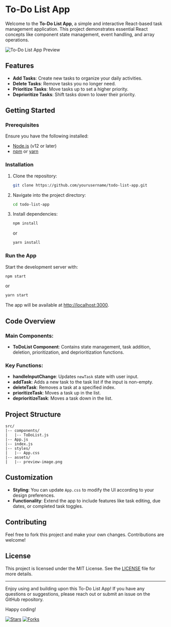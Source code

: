 # To-Do List App

Welcome to the **To-Do List App**, a simple and interactive React-based task management application. This project demonstrates essential React concepts like component state management, event handling, and array operations.

![To-Do List App Preview](to-do-app/public/sample.png)

## Features

- **Add Tasks**: Create new tasks to organize your daily activities.
- **Delete Tasks**: Remove tasks you no longer need.
- **Prioritize Tasks**: Move tasks up to set a higher priority.
- **Deprioritize Tasks**: Shift tasks down to lower their priority.

## Getting Started

### Prerequisites
Ensure you have the following installed:
- [Node.js](https://nodejs.org/) (v12 or later)
- [npm](https://www.npmjs.com/) or [yarn](https://yarnpkg.com/)

### Installation
1. Clone the repository:
   ```bash
   git clone https://github.com/yourusername/todo-list-app.git
   ```
2. Navigate into the project directory:
   ```bash
   cd todo-list-app
   ```
3. Install dependencies:
   ```bash
   npm install
   ```
   or
   ```bash
   yarn install
   ```

### Run the App
Start the development server with:
```bash
npm start
```
or
```bash
yarn start
```

The app will be available at [http://localhost:3000](http://localhost:3000).

## Code Overview
### Main Components:
- **ToDoList Component**: Contains state management, task addition, deletion, prioritization, and deprioritization functions.

### Key Functions:
- **handleInputChange**: Updates `newTask` state with user input.
- **addTask**: Adds a new task to the task list if the input is non-empty.
- **deleteTask**: Removes a task at a specified index.
- **prioritizeTask**: Moves a task up in the list.
- **deprioritizeTask**: Moves a task down in the list.

## Project Structure
```
src/
|-- components/
|   |-- ToDoList.js
|-- App.js
|-- index.js
|-- styles/
|   |-- App.css
|-- assets/
|   |-- preview-image.png
```

## Customization
- **Styling**: You can update `App.css` to modify the UI according to your design preferences.
- **Functionality**: Extend the app to include features like task editing, due dates, or completed task toggles.

## Contributing
Feel free to fork this project and make your own changes. Contributions are welcome!

## License
This project is licensed under the MIT License. See the [LICENSE](LICENSE) file for more details.

---
Enjoy using and building upon this To-Do List App! If you have any questions or suggestions, please reach out or submit an issue on the GitHub repository.

Happy coding!

[![Stars](https://img.shields.io/github/stars/tanush-em/todo-list-app?style=social)](https://github.com/yourusername/todo-list-app) [![Forks](https://img.shields.io/github/forks/tanush-em/todo-list-app?style=social)](https://github.com/yourusername/todo-list-app/fork)

